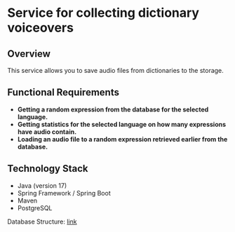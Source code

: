 # Service for collecting dictionary voiceovers

## Overview
This service allows you to save audio files from dictionaries to the storage.

## Functional Requirements
- **Getting a random expression from the database for the selected language.**
- **Getting statistics for the selected language on how many expressions have audio contain.**
- **Loading an audio file to a random expression retrieved earlier from the database.**

## Technology Stack
- Java (version 17)
-  Spring Framework / Spring Boot
-  Maven
-  PostgreSQL

Database Structure: <a href="https://dbdiagram.io/d/GafalagGafargan-V2-64b2ec0f02bd1c4a5e21b6a0">link</a>
   
